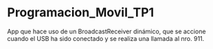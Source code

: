 # Programacion_Movil_TP1
App que hace uso de un BroadcastReceiver dinámico, que se accione cuando el USB ha sido conectado y se realiza una llamada al nro. 911.
